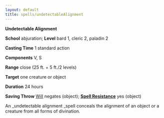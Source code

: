 ```yaml
---
layout: default
title: spells/undetectableAlignment
---
```

 **Undetectable Alignment**

**School** abjuration; **Level** bard 1, cleric 2, paladin 2

**Casting Time** 1 standard action

**Components** V, S

**Range** close (25 ft. + 5 ft./2 levels)

**Target** one creature or object

**Duration** 24 hours

**Saving Throw** [Will](../combat#_will) negates (object); **[Spell Resistance](../glossary#_spell-resistance)** yes (object)

An _undetectable alignment _spell conceals the alignment of an object or a creature from all forms of divination.

